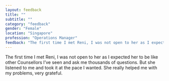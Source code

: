 ```yaml
---
layout: feedback
title: ""
subtitle: ""
category: "feedback"
gender: "Female"
location: "Singapore"
profession: "Operations Manager"
feedback: "The first time I met Reni, I was not open to her as I expected her to be like other Counsellors I’ve seen and ask me thousands of questions. But she listened to me and took it at the pace I wanted. She really helped me with my problems, very grateful."
---
```

The first time I met Reni, I was not open to her as I expected her to be like other Counsellors I’ve seen and ask me thousands of questions. But she listened to me and took it at the pace I wanted. She really helped me with my problems, very grateful.
